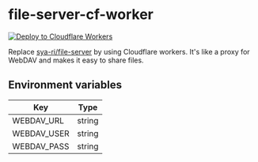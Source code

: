 # file-server-cf-worker

[![Deploy to Cloudflare Workers](https://deploy.workers.cloudflare.com/button)](https://deploy.workers.cloudflare.com/?url=https://github.com/sya-ri/file-server-cf-worker)

Replace [sya-ri/file-server](https://github.com/sya-ri/file-server) by using Cloudflare workers.
It's like a proxy for WebDAV and makes it easy to share files.

## Environment variables

| Key         | Type   |
|-------------|--------|
| WEBDAV_URL  | string |
| WEBDAV_USER | string |
| WEBDAV_PASS | string |
